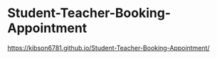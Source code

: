 # Student-Teacher-Booking-Appointment

https://kibson6781.github.io/Student-Teacher-Booking-Appointment/
